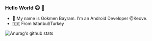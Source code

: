 ### Hello World 😊 👋

- 🌱 My name is Gokmen Bayram. I'm an Android Developer @Keove. 
- 🇹🇷 From Istanbul/Turkey

![Anurag's github stats](https://github-readme-stats.vercel.app/api?username=gokmenbayram&theme=dracula)



<!--
**gokmenbayram/gokmenbayram** is a ✨ _special_ ✨ repository because its `README.md` (this file) appears on your GitHub profile.

Here are some ideas to get you started:

- 🔭 I’m currently working on ...
- 🌱 I’m currently learning ...
- 👯 I’m looking to collaborate on ...
- 🤔 I’m looking for help with ...
- 💬 Ask me about ...
- 📫 How to reach me: ...
- 😄 Pronouns: ...
- ⚡ Fun fact: ...
-->

